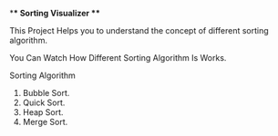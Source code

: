 \***\* Sorting Visualizer \*\***

This Project Helps you to understand the concept of different sorting algorithm.

You Can Watch How Different Sorting Algorithm Is Works.

Sorting Algorithm

1. Bubble Sort.
2. Quick Sort.
3. Heap Sort.
4. Merge Sort.
